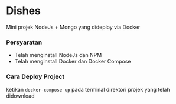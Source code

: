 # Dishes
Mini projek NodeJs + Mongo yang dideploy via Docker

### Persyaratan
* Telah menginstall NodeJs dan NPM
* Telah menginstall Docker dan Docker Compose

### Cara Deploy Project
ketikan `docker-compose up` pada terminal direktori projek yang telah didownload

